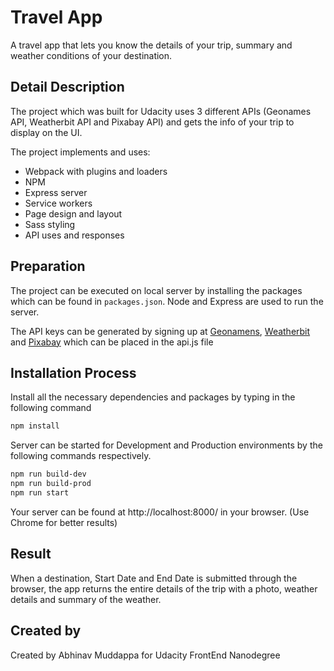 # Travel App
A travel app that lets you know the details of your trip, summary and weather conditions of your destination.


## Detail Description
The project which was built for Udacity uses 3 different APIs (Geonames API, Weatherbit API and Pixabay API) and gets the info of your trip to display on the UI.

The project implements and uses:
- Webpack with plugins and loaders
- NPM
- Express server
- Service workers
- Page design and layout
- Sass styling
- API uses and responses


## Preparation
The project can be executed on local server by installing the packages which can be found in `packages.json`. Node and Express are used to run the server.
	
The API keys can be generated by signing up at [Geonamens](http://www.geonames.org/), [Weatherbit](https://www.weatherbit.io/) and [Pixabay](https://pixabay.com/) which can be placed in the api.js file

## Installation Process
Install all the necessary dependencies and packages by typing in the following command

```bash
npm install
```

Server can be started for Development and Production environments by the following commands respectively.

```bash
npm run build-dev
npm run build-prod
npm run start
```

Your server can be found at http://localhost:8000/ in your browser.
(Use Chrome for better results)


## Result
When a destination, Start Date and End Date is submitted through the browser, the app returns the entire details of the trip with a photo, weather details and summary of the weather.


## Created by
Created by Abhinav Muddappa for Udacity FrontEnd Nanodegree
